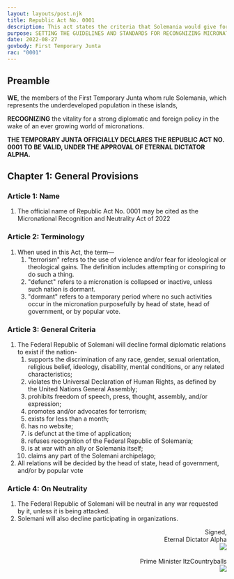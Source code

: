 ```yaml
---
layout: layouts/post.njk
title: Republic Act No. 0001
description: This act states the criteria that Solemania would give for diplomatic policy.
purpose: SETTING THE GUIDELINES AND STANDARDS FOR RECONGNIZING MICRONATIONS AND DIPLOMATIC AND FOREIGN POLICY
date: 2022-08-27
govbody: First Temporary Junta
rac: "0001"
---
```


## Preamble 
<p>
<b>WE</b>, the members of the First Temporary Junta whom rule Solemania, which represents the underdeveloped population in these islands,

<b>RECOGNIZING</b> the vitality for a strong diplomatic and foreign policy in the wake of an ever growing world of micronations.

<b>THE TEMPORARY JUNTA OFFICIALLY DECLARES THE REPUBLIC ACT NO. 0001 TO BE VALID, UNDER THE APPROVAL OF ETERNAL DICTATOR ALPHA.</b>
</p>

## Chapter 1: General Provisions

### Article 1: Name
<ol class="numeral">
    <li>The official name of Republic Act No. 0001 may be cited as the Micronational Recognition and Neutrality Act of 2022</li>
</ol>

### Article 2: Terminology
<ol class="numeral">
    <li>When used in this Act, the term—
        <ol class="alpha list-inside">
            <li>"terrorism" refers to the use of violence and/or fear for ideological or theological gains. The definition includes attempting or conspiring to do such a thing.</li>
            <li>"defunct" refers to a micronation is collapsed or inactive, unless such nation is dormant.</li>
            <li>"dormant" refers to a temporary period where no such activities occur in the micronation purposefully by head of state, head of government, or by popular vote.</li>
        </ol>
    </li>
</ol>

### Article 3: General Criteria
<ol class="numeral">
    <li>The Federal Republic of Solemani will decline formal diplomatic relations to exist if the nation-
        <ol class="alpha list-inside">
            <li>supports the discrimination of any race, gender, sexual orientation, religious belief, ideology, disability, mental conditions, or any related characteristics;</li>
            <li>violates the Universal Declaration of Human Rights, as defined by the United Nations General Assembly;</li>
            <li>prohibits freedom of speech, press, thought, assembly, and/or expression;</li>
            <li>promotes and/or advocates for terrorism;</li>
            <li>exists for less than a month;</li>
            <li>has no website;</li>
            <li>is defunct at the time of application;</li>
            <li>refuses recognition of the Federal Republic of Solemania;</li>
            <li>is at war with an ally or Solemania itself;</li>
            <li>claims any part of the Solemani archipelago;</li>
        </ol>
    </li>
    <li>All relations will be decided by the head of state, head of government, and/or by popular vote</li>
</ol>

### Article 4: On Neutrality
<ol class="numeral">
    <li>The Federal Republic of Solemani will be neutral in any war requested by it, unless it is being attacked.</li>
    <li>Solemani will also decline participating in organizations.</li>
</ol>

<div class="grid" style="text-align:right;">
    Signed,
    <div class="block">
        Eternal Dictator Alpha<br>
        <img src="/assets/img/Alpha-sig.png" class="h-12 w-auto float-right block">
    </div>
    <br>
    <div class="block">
        Prime Minister ItzCountryballs<br>
        <img src="/assets/img/Itz-sig.png" class="h-12 w-auto float-right block">
    </div>
</div>